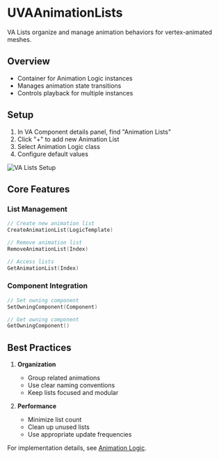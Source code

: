 # UVAAnimationLists

VA Lists organize and manage animation behaviors for vertex-animated meshes.

## Overview
- Container for Animation Logic instances
- Manages animation state transitions
- Controls playback for multiple instances

## Setup

1. In VA Component details panel, find "Animation Lists"
2. Click "+" to add new Animation List
3. Select Animation Logic class
4. Configure default values

![VA Lists Setup](assets/placeholder-valists-setup.png)

## Core Features

### List Management
```cpp
// Create new animation list
CreateAnimationList(LogicTemplate)

// Remove animation list
RemoveAnimationList(Index)

// Access lists
GetAnimationList(Index)
```

### Component Integration
```cpp
// Set owning component
SetOwningComponent(Component)

// Get owning component 
GetOwningComponent()
```

## Best Practices

1. **Organization**
   - Group related animations
   - Use clear naming conventions
   - Keep lists focused and modular

2. **Performance**
   - Minimize list count
   - Clean up unused lists
   - Use appropriate update frequencies

For implementation details, see [Animation Logic](animation-logic.md).
